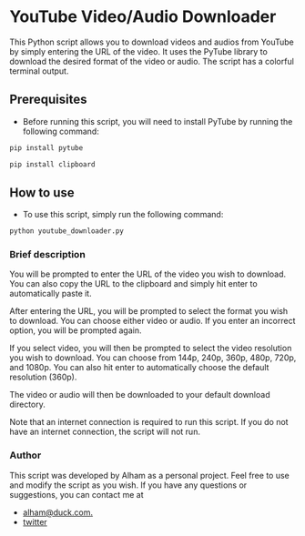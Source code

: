 # YouTube Video/Audio Downloader
This Python script allows you to download videos and audios from YouTube by simply entering the URL of the video. It uses the PyTube library to download the desired format of the video or audio. The script has a colorful terminal output.

## Prerequisites
* Before running this script, you will need to install PyTube by running the following command:

```python
pip install pytube
```
```python
pip install clipboard
```

## How to use
* To use this script, simply run the following command:
```python
python youtube_downloader.py
```
### Brief description
You will be prompted to enter the URL of the video you wish to download. You can also copy the URL to the clipboard and simply hit enter to automatically paste it.

After entering the URL, you will be prompted to select the format you wish to download. You can choose either video or audio. If you enter an incorrect option, you will be prompted again.

If you select video, you will then be prompted to select the video resolution you wish to download. You can choose from 144p, 240p, 360p, 480p, 720p, and 1080p. You can also hit enter to automatically choose the default resolution (360p).

The video or audio will then be downloaded to your default download directory.

Note that an internet connection is required to run this script. If you do not have an internet connection, the script will not run.
### Author

This script was developed by Alham as a personal project. Feel free to use and modify the script as you wish. If you have any questions or suggestions, you can contact me at 
* [alham@duck.com.](mailto:alham@duck.com)
* [twitter](https://twitter.com/alham__aa)
